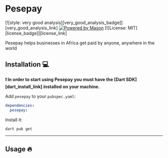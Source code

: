 # Pesepay

[![style: very good analysis][very_good_analysis_badge]][very_good_analysis_link]
[![Powered by Mason](https://img.shields.io/endpoint?url=https%3A%2F%2Ftinyurl.com%2Fmason-badge)](https://github.com/felangel/mason)
[![License: MIT][license_badge]][license_link]

Pesepay helps businesses in Africa get paid by anyone, anywhere in the world

## Installation 💻

**❗ In order to start using Pesepay you must have the [Dart SDK][dart_install_link] installed on your machine.**

Add `pesepay` to your `pubspec.yaml`:

```yaml
dependencies:
  pesepay:
```

Install it:

```sh
dart pub get
```

---

## Usage 🔥


